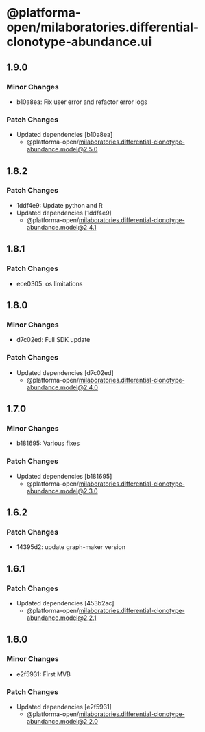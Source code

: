 # @platforma-open/milaboratories.differential-clonotype-abundance.ui

## 1.9.0

### Minor Changes

- b10a8ea: Fix user error and refactor error logs

### Patch Changes

- Updated dependencies [b10a8ea]
  - @platforma-open/milaboratories.differential-clonotype-abundance.model@2.5.0

## 1.8.2

### Patch Changes

- 1ddf4e9: Update python and R
- Updated dependencies [1ddf4e9]
  - @platforma-open/milaboratories.differential-clonotype-abundance.model@2.4.1

## 1.8.1

### Patch Changes

- ece0305: os limitations

## 1.8.0

### Minor Changes

- d7c02ed: Full SDK update

### Patch Changes

- Updated dependencies [d7c02ed]
  - @platforma-open/milaboratories.differential-clonotype-abundance.model@2.4.0

## 1.7.0

### Minor Changes

- b181695: Various fixes

### Patch Changes

- Updated dependencies [b181695]
  - @platforma-open/milaboratories.differential-clonotype-abundance.model@2.3.0

## 1.6.2

### Patch Changes

- 14395d2: update graph-maker version

## 1.6.1

### Patch Changes

- Updated dependencies [453b2ac]
  - @platforma-open/milaboratories.differential-clonotype-abundance.model@2.2.1

## 1.6.0

### Minor Changes

- e2f5931: First MVB

### Patch Changes

- Updated dependencies [e2f5931]
  - @platforma-open/milaboratories.differential-clonotype-abundance.model@2.2.0

